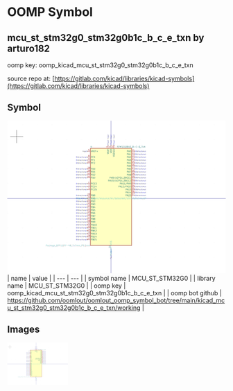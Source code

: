 # OOMP Symbol  
## mcu_st_stm32g0_stm32g0b1c_b_c_e_txn  by arturo182  
  
oomp key: oomp_kicad_mcu_st_stm32g0_stm32g0b1c_b_c_e_txn  
  
source repo at: [https://gitlab.com/kicad/libraries/kicad-symbols](https://gitlab.com/kicad/libraries/kicad-symbols)  
## Symbol  
  
[![working.png](working_600.png)](working.png)  
| name | value | 
| --- | --- | 
| symbol name | MCU_ST_STM32G0 | 
| library name | MCU_ST_STM32G0 | 
| oomp key | oomp_kicad_mcu_st_stm32g0_stm32g0b1c_b_c_e_txn | 
| oomp bot github | https://github.com/oomlout/oomlout_oomp_symbol_bot/tree/main/kicad_mcu_st_stm32g0_stm32g0b1c_b_c_e_txn/working | 
## Images  
  
[![working.png](working_140.png)](working.png)  
